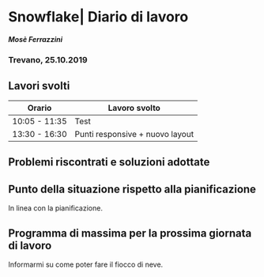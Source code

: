 

# Snowflake| Diario di lavoro
##### Mosè Ferrazzini
### Trevano, 25.10.2019

## Lavori svolti


|Orario        |Lavoro svolto                 |
|--------------|------------------------------|
|10:05 - 11:35 |Test|
|13:30 - 16:30 |Punti responsive + nuovo layout             |

##  Problemi riscontrati e soluzioni adottate


##  Punto della situazione rispetto alla pianificazione
In linea con la pianificazione.

## Programma di massima per la prossima giornata di lavoro
Informarmi su come poter fare il fiocco di neve.

